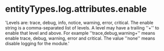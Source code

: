 # entityTypes.log.attributes.enable

'Levels are: trace, debug, info, notice, warning, error, critical. The enable string is a comma-separated list of levels. A level may have a trailing ''\+'' to enable that level and above. For example ''trace,debug,warning+'' means enable trace, debug, warning, error and critical. The value ''none'' means disable logging for the module.'

